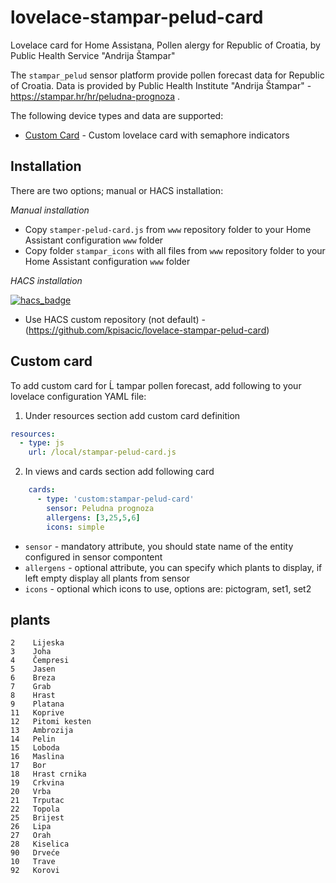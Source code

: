 # lovelace-stampar-pelud-card
Lovelace card for Home Assistana, Pollen alergy for Republic of Croatia, by Public Health Service "Andrija Štampar"

The `stampar_pelud` sensor platform provide pollen forecast data for Republic of Croatia. Data is provided by
Public Health Institute "Andrija Štampar"  - https://stampar.hr/hr/peludna-prognoza .

The following device types and data are supported:

- [Custom Card](#custom-card) - Custom lovelace card with semaphore indicators

## Installation

There are two options; manual or HACS installation:

*Manual installation*
- Copy `stamper-pelud-card.js` from `www` repository folder to your Home Assistant configuration `www` folder
- Copy folder `stampar_icons` with all files from `www` repository folder to your Home Assistant configuration `www` folder

*HACS installation*

[![hacs_badge](https://img.shields.io/badge/HACS-Custom-orange.svg)](https://github.com/custom-components/hacs)

- Use HACS custom repository (not default) - (https://github.com/kpisacic/lovelace-stampar-pelud-card)

## Custom card

To add custom card for Ĺ tampar pollen forecast, add following to your lovelace configuration YAML file:

1. Under resources section add custom card definition 

```yaml
resources:
  - type: js
    url: /local/stampar-pelud-card.js
```


2. In views and cards section add following card

```yaml
    cards:
      - type: 'custom:stampar-pelud-card'
        sensor: Peludna prognoza
        allergens: [3,25,5,6]
        icons: simple
```

- `sensor` - mandatory attribute, you should state name of the entity configured in sensor compontent
- `allergens` - optional attribute, you can specify which plants to display, if left empty display all plants from sensor
- `icons` - optional which icons to use, options are: pictogram, set1, set2

## plants

    2    Lijeska     
    3    Joha        
    4    Čempresi    
    5    Jasen       
    6    Breza       
    7    Grab        
    8    Hrast       
    9    Platana     
    11   Koprive     
    12   Pitomi kesten
    13   Ambrozija   
    14   Pelin       
    15   Loboda      
    16   Maslina     
    17   Bor         
    18   Hrast crnika
    19   Crkvina     
    20   Vrba        
    21   Trputac     
    22   Topola      
    25   Brijest     
    26   Lipa        
    27   Orah        
    28   Kiselica    
    90   Drveće      
    10   Trave       
    92   Korovi      

